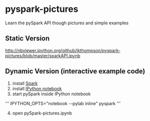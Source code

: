 # pyspark-pictures
Learn the pySpark API though pictures and simple examples

## Static Version
http://nbviewer.ipython.org/github/jkthompson/pyspark-pictures/blob/master/sparkAPI.ipynb

## Dynamic Version (interactive example code)
1) install [Spark](https://spark.apache.org/)
2) install [IPython notebook](http://ipython.org/notebook.html)
3) start pySpark inside IPython notebook

'''
IPYTHON_OPTS="notebook --pylab inline" pyspark
'''

4) open pySpark-pictures.ipynb 

